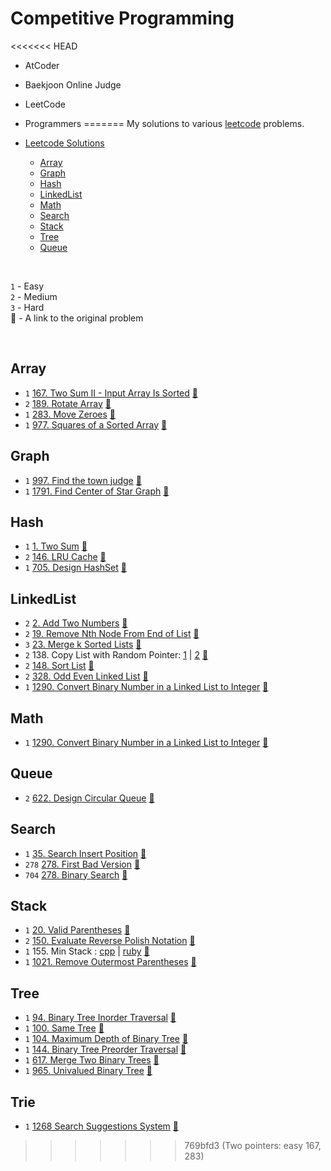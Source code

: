 # Competitive Programming

<<<<<<< HEAD
- AtCoder
- Baekjoon Online Judge
- LeetCode
- Programmers
=======
My solutions to various [leetcode](https://leetcode.com) problems.

- [Leetcode Solutions](#leetcode-solutions)
  - [Array <a id="array"></a>](#array)
  - [Graph <a id="graph"></a>](#graph)
  - [Hash <a id="hash"></a>](#hash)
  - [LinkedList <a id="linkedlist"></a>](#linkedlist)
  - [Math <a id="math"></a>](#math)
  - [Search <a id="search"></a>](#stack)
  - [Stack <a id="stack"></a>](#stack)
  - [Tree <a id="tree"></a>](#tree)
  - [Queue <a id="queue"></a>](#queue)
 
<br>

`1` - Easy <br>
`2` - Medium <br>
`3` - Hard <br>
🔗 - A link to the original problem

<br>

## Array <a id="array">
- `1` [167.  Two Sum II - Input Array Is Sorted](./easy/167.rb) [🔗](https://leetcode.com/problems/two-sum-ii-input-array-is-sorted/)
- `2` [189. Rotate Array](./medium/189.rb) [🔗](https://leetcode.com/problems/rotate-array/)
- `1` [283. Move Zeroes](./easy/283.rb) [🔗](https://leetcode.com/problems/move-zeroes/)
- `1` [977. Squares of a Sorted Array](./easy/977.rb) [🔗](https://leetcode.com/problems/squares-of-a-sorted-array/)

## Graph <a id="graph"></a> 
- `1` [997. Find the town judge](./easy/997/997.md) [🔗](https://leetcode.com/problems/find-the-town-judge/)
- `1` [1791. Find Center of Star Graph](./easy/1791/1791.md) [🔗](https://leetcode.com/problems/find-center-of-star-graph/)

## Hash <a id="hash"></a>
- `1` [1. Two Sum](./easy/1.md) [🔗](https://leetcode.com/problems/two-sum)
- `2` [146. LRU Cache](./medium/146.rb) [🔗](https://leetcode.com/problems/lru-cache/)
- `1` [705. Design HashSet](./easy/705.md) [🔗](https://leetcode.com/problems/design-hashset)

## LinkedList <a id="linkedlist"></a>
- `2` [2. Add Two Numbers](./medium/2.rb) [🔗](https://leetcode.com/problems/add-two-numbers/)
- `2` [19. Remove Nth Node From End of List](./medium/19.rb) [🔗](https://leetcode.com/problems/remove-nth-node-from-end-of-list/)
- `3` [23. Merge k Sorted Lists](./hard/23.rb) [🔗](https://leetcode.com/problems/remove-nth-node-from-end-of-list/)
- `2` 138. Copy List with Random Pointer: [1](./medium/138.rb) | [2](./medium/138-2.rb) [🔗](https://leetcode.com/problems/copy-list-with-random-pointer/)
- `2` [148. Sort List](./medium/148.rb) [🔗](https://leetcode.com/problems/sort-list/)
- `2` [328. Odd Even Linked List](./medium/328.rb) [🔗](https://leetcode.com/problems/odd-even-linked-list/)
- `1` [1290. Convert Binary Number in a Linked List to Integer](./easy/1290) [🔗](https://leetcode.com/problems/convert-binary-number-in-a-linked-list-to-integer/)

## Math <a id="math"></a>
- `1` [1290. Convert Binary Number in a Linked List to Integer](./easy/1290) [🔗](https://leetcode.com/problems/convert-binary-number-in-a-linked-list-to-integer/)

## Queue <a id="queue"></a>
- `2` [622. Design Circular Queue](./medium/622.rb) [🔗](https://leetcode.com/problems/design-circular-queue/)

## Search <a id="search"></a>
- `1` [35. Search Insert Position](./easy/35.rb) [🔗](https://leetcode.com/problems/search-insert-position/)
- `278` [278. First Bad Version](./easy/278.rb) [🔗](https://leetcode.com/problems/first-bad-version/)
- `704` [278. Binary Search](./easy/704.rb) [🔗](https://leetcode.com/problems/binary-search/)

## Stack <a id="stack"></a>
- `1` [20. Valid Parentheses](./easy/20.cpp) [🔗](https://leetcode.com/problems/valid-parentheses/)
- `2` [150. Evaluate Reverse Polish Notation](./medium/150.rb) [🔗](https://leetcode.com/problems/evaluate-reverse-polish-notation/)
- `1` 155. Min Stack : [cpp](./easy/155.cpp) | [ruby](./easy/155.rb) [🔗](https://leetcode.com/problems/min-stack/)
- `1` [1021. Remove Outermost Parentheses](./easy/1021.cpp) [🔗](https://leetcode.com/problems/remove-outermost-parentheses/)

## Tree <a id="tree"></a>
- `1` [94. Binary Tree Inorder Traversal](./easy/94) [🔗](https://leetcode.com/problems/binary-tree-inorder-traversal/)
- `1` [100. Same Tree](./easy/100.rb) [🔗](https://leetcode.com/problems/same-tree/)
- `1` [104. Maximum Depth of Binary Tree](./easy/104.rb) [🔗](https://leetcode.com/problems/maximum-depth-of-binary-tree/)
- `1` [144. Binary Tree Preorder Traversal](./easy/144) [🔗](https://leetcode.com/problems/binary-tree-preorder-traversal/)
- `1` [617. Merge Two Binary Trees](./easy/617) [🔗](https://leetcode.com/problems/merge-two-binary-trees/)
- `1` [965. Univalued Binary Tree](./easy/965) [🔗](https://leetcode.com/problems/univalued-binary-tree/)

## Trie <a id="trie"></a>
- `1` [1268 Search Suggestions System](./medium/1268.cpp) [🔗](https://leetcode.com/problems/search-suggestions-system/)
>>>>>>> 769bfd3 (Two pointers: easy 167, 283)
